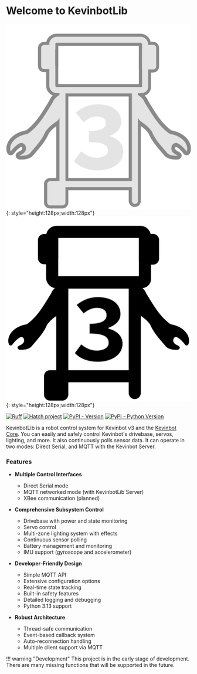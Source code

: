 # Welcome to KevinbotLib

![Kevinbot logo](media/icon.svg#only-dark){: style="height:128px;width:128px"}
![Kevinbot logo](media/icon-black.svg#only-light){: style="height:128px;width:128px"}

[![Ruff](https://img.shields.io/endpoint?url=https://raw.githubusercontent.com/astral-sh/ruff/main/assets/badge/v2.json&style=for-the-badge)](https://github.com/astral-sh/ruff)
[![Hatch project](https://img.shields.io/badge/%F0%9F%A5%9A-Hatch-4051b5.svg?style=for-the-badge)](https://github.com/pypa/hatch)
[![PyPI - Version](https://img.shields.io/pypi/v/kevinbotlib.svg?style=for-the-badge)](https://pypi.org/project/kevinbotlib)
[![PyPI - Python Version](https://img.shields.io/pypi/pyversions/kevinbotlib.svg?style=for-the-badge)](https://pypi.org/project/kevinbotlib)

KevinbotLib is a robot control system for Kevinbot v3 and the [Kevinbot Core](https://github.com/meowmeowahr/KevinbotV3-HW-Core). You can easily and safely control Kevinbot's drivebase, servos, lighting, and more. It also continuously polls sensor data. It can operate in two modes: Direct Serial, and MQTT with the Kevinbot Server.

### Features

* **Multiple Control Interfaces**
    * Direct Serial mode
    * MQTT networked mode (with KevinbotLib Server)
    * XBee communication (planned)


* **Comprehensive Subsystem Control**
    * Drivebase with power and state monitoring
    * Servo control
    * Multi-zone lighting system with effects
    * Continuous sensor polling
    * Battery management and monitoring
    * IMU support (gyroscope and accelerometer)


* **Developer-Friendly Design**
    * Simple MQTT API
    * Extensive configuration options
    * Real-time state tracking
    * Built-in safety features
    * Detailed logging and debugging
    * Python 3.13 support


* **Robust Architecture**
    * Thread-safe communication
    * Event-based callback system
    * Auto-reconnection handling
    * Multiple client support via MQTT

!!! warning "Development"
    This project is in the early stage of development. There are many missing functions that will be supported in the future.
